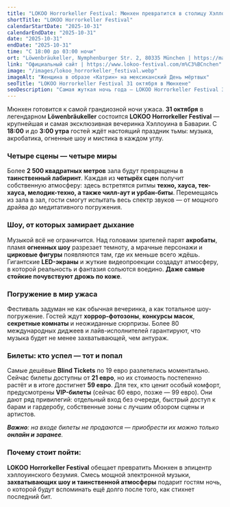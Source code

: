 ```yaml
---
title: "LOKOO Horrorkeller Festival: Мюнхен превратится в столицу Хэллоуина"
shortTitle: "LOKOO Horrorkeller Festival"
calendarStartDate: "2025-10-31"
calendarEndDate: "2025-10-31"
date: "2025-10-31"
endDate: "2025-10-31"
time: "С 18:00 до 03:00 ночи"
ort: "Löwenbräukeller, Nymphenburger Str. 2, 80335 München | https://maps.app.goo.gl/sw5RQkXPsnD54duT8"
link: "Официальный сайт | https://www.lokoo-festival.com/m%C3%BCnchen"
image: "/images/lokoo_horrorkeller_festival.webp"
imageAlt: "Женщина в образе «Катрин» на мексиканский День мёртвых"
seoTitle: "LOKOO Horrorkeller Festival 31 октября в Мюнхене"
seoDescription: "Самая жуткая ночь года — LOKOO Horrorkeller Festival 31 октября в Löwenbräukeller Мюнхен. Музыка, мистика, шоу, хоррор-атмосфера."
---
```


Мюнхен готовится к самой грандиозной ночи ужаса. **31 октября** в легендарном **Löwenbräukeller** состоится **LOKOO Horrorkeller Festival** — крупнейшая и самая эксклюзивная вечеринка Хэллоуина в Баварии. С **18:00** и до **3:00 утра** гостей ждёт настоящий праздник тьмы: музыка, акробатика, огненные шоу и мистика в каждом углу.  

### Четыре сцены — четыре миры  
Более **2 500 квадратных метров** зала будут превращены в **таинственный лабиринт**. Каждая из **четырёх сцен** получит собственную атмосферу: здесь встретятся ритмы **техно, хауса, тек-хауса, мелодик-техно, а также чилл-аут и урбан-биты**. Перемещаясь из зала в зал, гости смогут испытать весь спектр звуков — от мощного драйва до медитативного погружения.  

### Шоу, от которых замирает дыхание  
Музыкой всё не ограничится. Над головами зрителей парят **акробаты**, пламя **огненных шоу** разрезает темноту, а мрачные персонажи и **цирковые фигуры** появляются там, где их меньше всего ждёшь. Гигантские **LED-экраны** и жуткие видеопроекции создадут атмосферу, в которой реальность и фантазия сольются воедино. **Даже самые стойкие почувствуют дрожь по коже**.  

### Погружение в мир ужаса  
Фестиваль задуман не как обычная вечеринка, а как тотальное шоу-погружение. Гостей ждут **хоррор-фотозоны**, **конкурсы масок**, **секретные комнаты** и неожиданные сюрпризы. Более 80 международных диджеев и лайв-исполнителей гарантируют, что музыка будет не менее захватывающей, чем антураж.  

### Билеты: кто успел — тот и попал  
Самые дешёвые **Blind Tickets** по 19 евро разлетелись моментально. Сейчас билеты доступны от **21 евро**, но их стоимость постепенно растёт и в итоге достигнет **59 евро**. Для тех, кто ценит особый комфорт, предусмотрены **VIP-билеты** (сейчас 60 евро, позже — 99 евро). Они дают ряд привилегий: отдельный вход без очереди, быстрый доступ к барам и гардеробу, собственные зоны с лучшим обзором сцены и артистов.  

_**Важно**: на входе билеты не продаются — приобрести их можно только **онлайн и заранее**._  

### Почему стоит пойти:   
**LOKOO Horrorkeller Festival** обещает превратить Мюнхен в эпицентр хэллоуинского безумия. Смесь мощной электронной музыки, **захватывающих шоу и таинственной атмосферы** подарит гостям ночь, о которой будут вспоминать ещё долго после того, как стихнет последний бит.  
